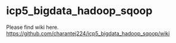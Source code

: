 # icp5_bigdata_hadoop_sqoop
Please find wiki here.
https://github.com/charantej224/icp5_bigdata_hadoop_sqoop/wiki

